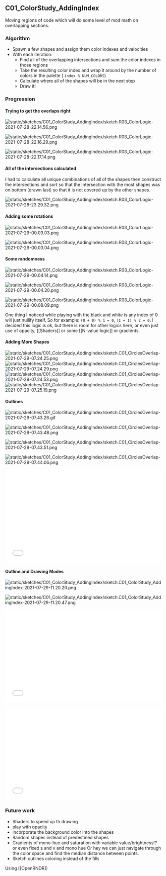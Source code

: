 ## C01_ColorStudy_AddingIndex

Moving regions of code which will do some level of mod math on overlapping sections.

### Algorithm

- Spawn a few shapes and assign them color indexes and velocities
- With each iteration:
	- Find all of the overlapping intersections and sum the color indexes in those regions
	- Take the resulting color index and wrap it around by the number of colors in the palette ( `index % NUM_COLORS`)
	- Calculate where all of the shapes will be in the next step
	- Draw it!

### Progression

#### Trying to get the overlaps right

![static/sketches/C01_ColorStudy_AddingIndex/sketch.R03_ColorLogic-2021-07-28-22.14.56.png](static/sketches/C01_ColorStudy_AddingIndex/sketch.R03_ColorLogic-2021-07-28-22.14.56.png)

![static/sketches/C01_ColorStudy_AddingIndex/sketch.R03_ColorLogic-2021-07-28-22.16.29.png](static/sketches/C01_ColorStudy_AddingIndex/sketch.R03_ColorLogic-2021-07-28-22.16.29.png)

![static/sketches/C01_ColorStudy_AddingIndex/sketch.R03_ColorLogic-2021-07-28-22.17.14.png](static/sketches/C01_ColorStudy_AddingIndex/sketch.R03_ColorLogic-2021-07-28-22.17.14.png)

#### All of the intersections calculated

I had to calculate all unique combinations of all of the shapes then construct the intersections and sort so that the intersection with the most shapes was on bottom (drawn last) so that it is not covered up by the other shapes.

![static/sketches/C01_ColorStudy_AddingIndex/sketch.R03_ColorLogic-2021-07-28-23.29.32.png](static/sketches/C01_ColorStudy_AddingIndex/sketch.R03_ColorLogic-2021-07-28-23.29.32.png)


#### Adding some rotations

![static/sketches/C01_ColorStudy_AddingIndex/sketch.R03_ColorLogic-2021-07-29-00.03.03.png](static/sketches/C01_ColorStudy_AddingIndex/sketch.R03_ColorLogic-2021-07-29-00.03.03.png)

![static/sketches/C01_ColorStudy_AddingIndex/sketch.R03_ColorLogic-2021-07-29-00.03.04.png](static/sketches/C01_ColorStudy_AddingIndex/sketch.R03_ColorLogic-2021-07-29-00.03.04.png)

#### Some randomness

![static/sketches/C01_ColorStudy_AddingIndex/sketch.R03_ColorLogic-2021-07-29-00.04.14.png](static/sketches/C01_ColorStudy_AddingIndex/sketch.R03_ColorLogic-2021-07-29-00.04.14.png)

![static/sketches/C01_ColorStudy_AddingIndex/sketch.R03_ColorLogic-2021-07-29-00.04.20.png](static/sketches/C01_ColorStudy_AddingIndex/sketch.R03_ColorLogic-2021-07-29-00.04.20.png)

![static/sketches/C01_ColorStudy_AddingIndex/sketch.R03_ColorLogic-2021-07-29-00.08.09.png](static/sketches/C01_ColorStudy_AddingIndex/sketch.R03_ColorLogic-2021-07-29-00.08.09.png)

One thing I noticed while playing with the black and white is any index of 0 will just nullify itself. So for example: `(0 + 0) % 1 = 0`, `(1 + 1) % 2 = 0`. I decided this logic is ok, but there is room for other logics here, or even just use of opacity, [[Shaders]] or some [[N-value logic]] or gradients. 

#### Adding More Shapes

![static/sketches/C01_ColorStudy_AddingIndex/sketch.C01_CirclesOverlap-2021-07-29-07.24.25.png](static/sketches/C01_ColorStudy_AddingIndex/sketch.C01_CirclesOverlap-2021-07-29-07.24.25.png)
![static/sketches/C01_ColorStudy_AddingIndex/sketch.C01_CirclesOverlap-2021-07-29-07.24.29.png](static/sketches/C01_ColorStudy_AddingIndex/sketch.C01_CirclesOverlap-2021-07-29-07.24.29.png)
![static/sketches/C01_ColorStudy_AddingIndex/sketch.C01_CirclesOverlap-2021-07-29-07.24.53.png](static/sketches/C01_ColorStudy_AddingIndex/sketch.C01_CirclesOverlap-2021-07-29-07.24.53.png)
![static/sketches/C01_ColorStudy_AddingIndex/sketch.C01_CirclesOverlap-2021-07-29-07.25.19.png](static/sketches/C01_ColorStudy_AddingIndex/sketch.C01_CirclesOverlap-2021-07-29-07.25.19.png)

#### Outlines

![static/sketches/C01_ColorStudy_AddingIndex/sketch.C01_CirclesOverlap-2021-07-29-07.43.26.gif](static/sketches/C01_ColorStudy_AddingIndex/sketch.C01_CirclesOverlap-2021-07-29-07.43.26.gif)

![static/sketches/C01_ColorStudy_AddingIndex/sketch.C01_CirclesOverlap-2021-07-29-07.43.48.png](static/sketches/C01_ColorStudy_AddingIndex/sketch.C01_CirclesOverlap-2021-07-29-07.43.48.png)

![static/sketches/C01_ColorStudy_AddingIndex/sketch.C01_CirclesOverlap-2021-07-29-07.43.51.png](static/sketches/C01_ColorStudy_AddingIndex/sketch.C01_CirclesOverlap-2021-07-29-07.43.51.png)

![static/sketches/C01_ColorStudy_AddingIndex/sketch.C01_CirclesOverlap-2021-07-29-07.44.06.png](static/sketches/C01_ColorStudy_AddingIndex/sketch.C01_CirclesOverlap-2021-07-29-07.44.06.png)

<embed src="static/sketches/C01_ColorStudy_AddingIndex/sketch.C01_CirclesOverlap-2021-07-29-07.58.53.mp4" autostart="false" height="300" width="100%"></embed>

#### Outline and Drawing Modes

![static/sketches/C01_ColorStudy_AddingIndex/sketch.C01_ColorStudy_AddingIndex-2021-07-29-11.20.20.png](static/sketches/C01_ColorStudy_AddingIndex/sketch.C01_ColorStudy_AddingIndex-2021-07-29-11.20.20.png)

![static/sketches/C01_ColorStudy_AddingIndex/sketch.C01_ColorStudy_AddingIndex-2021-07-29-11.20.47.png](static/sketches/C01_ColorStudy_AddingIndex/sketch.C01_ColorStudy_AddingIndex-2021-07-29-11.20.47.png)

<embed src="static/sketches/C01_ColorStudy_AddingIndex/sketch.C01_ColorStudy_AddingIndex-2021-07-29-11.19.47.mp4" autostart="false" height="300" width="100%"></embed>

<embed src="static/sketches/C01_ColorStudy_AddingIndex/sketch.C01_ColorStudy_AddingIndex-2021-07-29-11.20.40.mp4" autostart="false" height="300" width="100%"></embed>

### Future work

- Shaders to speed up th drawing
- play with opacity
- incorporate the background color into the shapes
- Random shapes instead of predestined shapes
- Gradients of mono-hue and saturation with variable value/brightness!? or even fixed s and v and mono hue Or hey we can just navigate through the color space and find the median distance between points.	
- Sketch outlines coloring instead of the fills

Using [[OpenRNDR]]